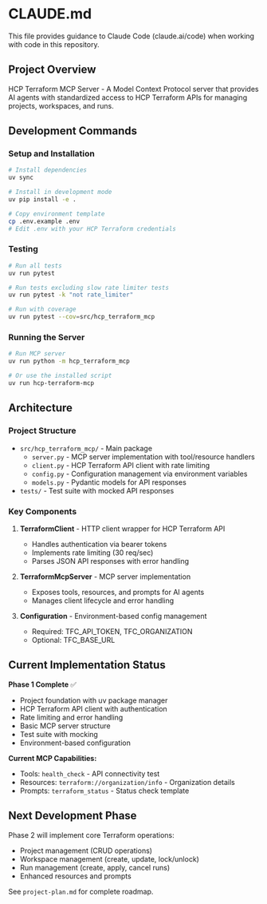 # CLAUDE.md

This file provides guidance to Claude Code (claude.ai/code) when working with code in this repository.

## Project Overview

HCP Terraform MCP Server - A Model Context Protocol server that provides AI agents with standardized access to HCP Terraform APIs for managing projects, workspaces, and runs.

## Development Commands

### Setup and Installation
```bash
# Install dependencies
uv sync

# Install in development mode
uv pip install -e .

# Copy environment template
cp .env.example .env
# Edit .env with your HCP Terraform credentials
```

### Testing
```bash
# Run all tests
uv run pytest

# Run tests excluding slow rate limiter tests
uv run pytest -k "not rate_limiter"

# Run with coverage
uv run pytest --cov=src/hcp_terraform_mcp
```

### Running the Server
```bash
# Run MCP server
uv run python -m hcp_terraform_mcp

# Or use the installed script
uv run hcp-terraform-mcp
```

## Architecture

### Project Structure
- `src/hcp_terraform_mcp/` - Main package
  - `server.py` - MCP server implementation with tool/resource handlers
  - `client.py` - HCP Terraform API client with rate limiting
  - `config.py` - Configuration management via environment variables
  - `models.py` - Pydantic models for API responses
- `tests/` - Test suite with mocked API responses

### Key Components

1. **TerraformClient** - HTTP client wrapper for HCP Terraform API
   - Handles authentication via bearer tokens
   - Implements rate limiting (30 req/sec)
   - Parses JSON API responses with error handling

2. **TerraformMcpServer** - MCP server implementation
   - Exposes tools, resources, and prompts for AI agents
   - Manages client lifecycle and error handling

3. **Configuration** - Environment-based config management
   - Required: TFC_API_TOKEN, TFC_ORGANIZATION
   - Optional: TFC_BASE_URL

## Current Implementation Status

**Phase 1 Complete** ✅
- Project foundation with uv package manager
- HCP Terraform API client with authentication
- Rate limiting and error handling
- Basic MCP server structure
- Test suite with mocking
- Environment-based configuration

**Current MCP Capabilities:**
- Tools: `health_check` - API connectivity test
- Resources: `terraform://organization/info` - Organization details
- Prompts: `terraform_status` - Status check template

## Next Development Phase

Phase 2 will implement core Terraform operations:
- Project management (CRUD operations)
- Workspace management (create, update, lock/unlock)
- Run management (create, apply, cancel runs)
- Enhanced resources and prompts

See `project-plan.md` for complete roadmap.
